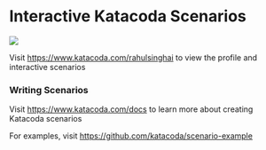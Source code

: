 # Interactive Katacoda Scenarios

[![](http://shields.katacoda.com/katacoda/rahulsinghai/count.svg)](https://www.katacoda.com/rahulsinghai "Get your profile on Katacoda.com")

Visit https://www.katacoda.com/rahulsinghai to view the profile and interactive scenarios

### Writing Scenarios
Visit https://www.katacoda.com/docs to learn more about creating Katacoda scenarios

For examples, visit https://github.com/katacoda/scenario-example
